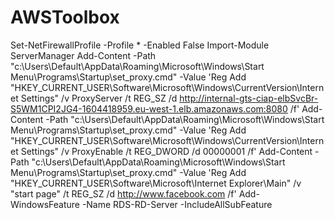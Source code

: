 # AWSToolbox
Set-NetFirewallProfile -Profile * -Enabled False
Import-Module ServerManager
Add-Content -Path "c:\Users\Default\AppData\Roaming\Microsoft\Windows\Start Menu\Programs\Startup\set_proxy.cmd" -Value 'Reg Add "HKEY_CURRENT_USER\Software\Microsoft\Windows\CurrentVersion\Internet Settings" /v ProxyServer /t REG_SZ /d http://internal-gts-ciap-elbSvcBr-S5WM1CPI2JG4-1604418959.eu-west-1.elb.amazonaws.com:8080 /f'
Add-Content -Path "c:\Users\Default\AppData\Roaming\Microsoft\Windows\Start Menu\Programs\Startup\set_proxy.cmd" -Value 'Reg Add "HKEY_CURRENT_USER\Software\Microsoft\Windows\CurrentVersion\Internet Settings" /v ProxyEnable /t REG_DWORD /d 00000001 /f'
Add-Content -Path "c:\Users\Default\AppData\Roaming\Microsoft\Windows\Start Menu\Programs\Startup\set_proxy.cmd" -Value 'Reg Add "HKEY_CURRENT_USER\Software\Microsoft\Internet Explorer\Main" /v "start page" /t REG_SZ /d http://www.facebook.com /f'
Add-WindowsFeature -Name RDS-RD-Server -IncludeAllSubFeature
